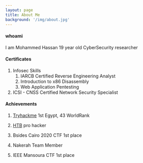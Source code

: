 ```yaml
---
layout: page
title: About Me
background: '/img/about.jpg'
---
```


#### whoami
I am Mohammed Hassan 19 year old CyberSecurity researcher

#### Certificates
1. Infosec Skills
   1. IARCB Certified Reverse Engineering Analyst 
   2. Introduction to x86 Disassembly
   3. Web Application Pentesting
2. ICSI - CNSS Certified Network Security Specialist

#### Achievements
1. [Tryhackme](https://tryhackme.com/p/MohammedHassan) 1st Egypt, 43 WorldRank

2. [HTB](https://www.hackthebox.eu/home/users/profile/313053) pro hacker

3. Bsides Cairo 2020 CTF 1st place
4. Nakerah Team Member
5. IEEE Mansoura CTF 1st place
